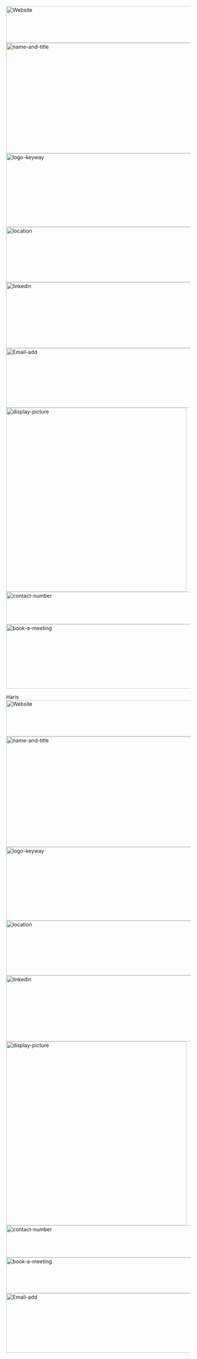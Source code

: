 <img width="646" height="100" alt="Website" src="https://github.com/user-attachments/assets/88eb22e4-3786-4a23-9ff9-bcf9b47a67b2" />
<img width="562" height="300" alt="name-and-title" src="https://github.com/user-attachments/assets/cae6517d-7f1f-4c3f-9e0f-fed9aaad4994" />
<img width="562" height="200" alt="logo-keyway" src="https://github.com/user-attachments/assets/93f0ac2f-c338-452d-86f8-0c4b82fe594b" />
<img width="646" height="150" alt="location" src="https://github.com/user-attachments/assets/33cdcb17-5e2a-4480-bdf0-367c3dde7902" />
<img width="546" height="179" alt="linkedin" src="https://github.com/user-attachments/assets/d8659c19-abdb-44df-8acc-cc58789ac90b" />
<img width="646" height="162" alt="Email-add" src="https://github.com/user-attachments/assets/4d93b199-fbb5-4f85-a0ad-4247b74d9a53" />
<img width="492" height="500" alt="display-picture" src="https://github.com/user-attachments/assets/b9bfbb25-8084-403c-9758-4d5c0fabe50a" />
<img width="646" height="88" alt="contact-number" src="https://github.com/user-attachments/assets/ec0fc5a7-c12b-4de9-ba69-cf4e88536baf" />
<img width="1154" height="175" alt="book-a-meeting" src="https://github.com/user-attachments/assets/18bb983d-b985-44c3-8f2f-547080c66da5" />

Haris
<img width="640" height="99" alt="Website" src="https://github.com/user-attachments/assets/7b2704c7-550f-44ba-a4db-8ac2ecac7af4" />
<img width="562" height="300" alt="name-and-title" src="https://github.com/user-attachments/assets/ed29edad-7d7b-4ac7-af0a-bf318932a63b" />
<img width="562" height="200" alt="logo-keyway" src="https://github.com/user-attachments/assets/395c2284-1f43-42d9-bb6e-f652cb5aab19" />
<img width="640" height="149" alt="location" src="https://github.com/user-attachments/assets/6d66e113-a8b3-4bcf-b329-1d16498e43eb" />
<img width="546" height="179" alt="linkedin" src="https://github.com/user-attachments/assets/d311cc22-09e6-4f8d-9dde-b2d13832c74d" />
<img width="492" height="500" alt="display-picture" src="https://github.com/user-attachments/assets/e35cfe78-8777-4700-9d26-ad37578152e1" />
<img width="639" height="87" alt="contact-number" src="https://github.com/user-attachments/assets/f6c14d4d-d7eb-4bd7-bb25-f40753b63773" />
<img width="640" height="97" alt="book-a-meeting" src="https://github.com/user-attachments/assets/8013bbd9-fa6c-4cdf-b90f-c93fa6786887" />
<img width="646" height="162" alt="Email-add" src="https://github.com/user-attachments/assets/0ef80386-951f-49b7-9985-f9cceb388a15" />
